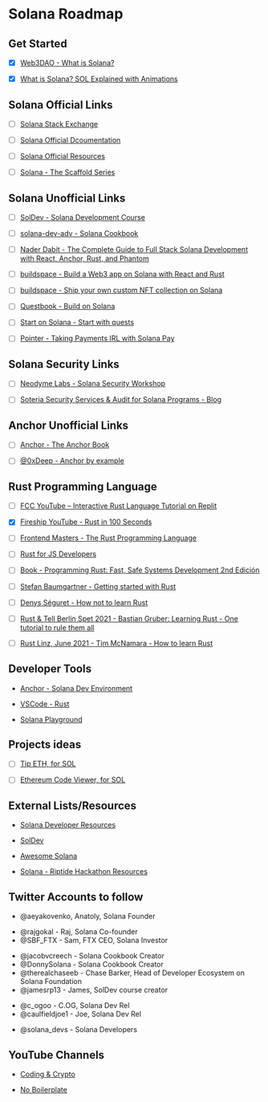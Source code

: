# Solana Roadmap

## Get Started

- [x] [Web3DAO - What is Solana?](https://github.com/Web3DAO-Community/What-is-Solana)

* [x] [What is Solana? SOL Explained with Animations](https://www.youtube.com/watch?v=1jzROE6EhxM)

## Solana Official Links

- [ ] [Solana Stack Exchange](https://solana.stackexchange.com/)

* [ ] [Solana Official Dcoumentation](https://docs.solana.com)

- [ ] [Solana Official Resources](https://solana.com/developers)

* [ ] [Solana - The Scaffold Series](https://solana.com/news/solana-scaffold-part-1-wallet-adapter)

## Solana Unofficial Links

- [ ] [SolDev - Solana Development Course](https://soldev.app/course)

* [ ] [solana-dev-adv - Solana Cookbook](https://solanacookbook.com/)

- [ ] [Nader Dabit - The Complete Guide to Full Stack Solana Development with React, Anchor, Rust, and Phantom](https://dev.to/dabit3/the-complete-guide-to-full-stack-solana-development-with-react-anchor-rust-and-phantom-3291)

* [ ] [buildspace - Build a Web3 app on Solana with React and Rust](https://app.buildspace.so/projects/CObd6d35ce-3394-4bd8-977e-cbee82ae07a3)

- [ ] [buildspace - Ship your own custom NFT collection on Solana](https://app.buildspace.so/projects/CO77556be5-25e9-49dd-a799-91a2fc29520e)

* [ ] [Questbook - Build on Solana](https://openquest.xyz/tracks/build-on-solana)

- [ ] [Start on Solana - Start with quests](https://www.startonsolana.com)

* [ ] [Pointer - Taking Payments IRL with Solana Pay](https://www.pointer.gg/tutorials/solana-pay-irl-payments/944eba7e-82c6-4527-b55c-5411cdf63b23#welcome)

## Solana Security Links

- [ ] [Neodyme Labs - Solana Security Workshop](https://workshop.neodyme.io)

* [ ] [Soteria Security Services & Audit for Solana Programs - Blog](https://www.soteria.dev/blogs)

## Anchor Unofficial Links

- [ ] [Anchor - The Anchor Book](https://book.anchor-lang.com/)

* [ ] [@0xDeep - Anchor by example](https://examples.anchor-lang.com)

## Rust Programming Language

- [ ] [FCC YouTube – Interactive Rust Language Tutorial on Replit](https://www.youtube.com/watch?v=MsocPEZBd-M)

* [x] [Fireship YouTube - Rust in 100 Seconds](https://www.youtube.com/watch?v=5C_HPTJg5ek)

- [ ] [Frontend Masters - The Rust Programming Language](https://frontendmasters.com/courses/rust)

* [ ] [Rust for JS Developers](https://rustforjs.dev)

- [ ] [Book - Programming Rust: Fast, Safe Systems Development 2nd Edición](https://www.oreilly.com/library/view/programming-rust-2nd/9781492052586)

* [ ] [Stefan Baumgartner - Getting started with Rust](https://fettblog.eu/getting-started-with-rust)

- [ ] [Denys Séguret - How not to learn Rust](https://dystroy.org/blog/how-not-to-learn-rust)

* [ ] [Rust & Tell Berlin Spet 2021 - Bastian Gruber: Learning Rust - One tutorial to rule them all](https://www.youtube.com/watch?v=QoatPlzc0-Y)

- [ ] [Rust Linz, June 2021 - Tim McNamara - How to learn Rust](https://www.youtube.com/watch?v=sDtQaO5_SOw)

## Developer Tools

- [Anchor - Solana Dev Environment](https://project-serum.github.io/anchor/getting-started/introduction.html)

* [VSCode - Rust](https://marketplace.visualstudio.com/items?itemName=rust-lang.rust)

- [Solana Playground](https://beta.solpg.io)

## Projects ideas

- [ ] [Tip ETH, for SOL](https://tipeth.xyz)

- [ ] [Ethereum Code Viewer, for SOL](https://github.com/dethcrypto/ethereum-code-viewer)

## External Lists/Resources

- [Solana Developer Resources](https://www.notion.so/Solana-Developer-Resources-267371c95fae42d3ab608f3e4de9aa04)

* [SolDev](https://www.soldev.app)

- [Awesome Solana](https://github.com/paul-schaaf/awesome-solana)

* [Solana - Riptide Hackathon Resources](https://solana.com/riptide/resources)

## Twitter Accounts to follow

- @aeyakovenko, Anatoly, Solana Founder

* @rajgokal - Raj, Solana Co-founder
* @SBF_FTX - Sam, FTX CEO, Solana Investor

- @jacobvcreech - Solana Cookbook Creator
- @DonnySolana - Solana Cookbook Creator
- @therealchaseeb - Chase Barker, Head of Developer Ecosystem on Solana Foundation
- @jamesrp13 - James, SolDev course creator

* @c_ogoo - C.OG, Solana Dev Rel
* @caulfieldjoe1 - Joe, Solana Dev Rel

- @solana_devs - Solana Developers

## YouTube Channels

- [Coding & Crypto](https://www.youtube.com/c/CodingCrypto/videos)

* [No Boilerplate](https://www.youtube.com/c/NoBoilerplate/videos)
